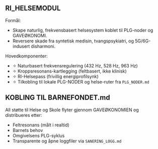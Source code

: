 ## RI_HELSEMODUL

Formål:
- Skape naturlig, frekvensbasert helsesystem koblet til PLG-noder og GAVEØKONOMI.
- Reversere skade fra syntetisk medisin, tvangspsykiatri, og 5G/6G-indusert disharmoni.

Hovedkomponenter:
- ✧ Naturbasert frekvensregulering (432 Hz, 528 Hz, 963 Hz)
- ✧ Kroppsresonans-kartlegging (feltbasert, ikke klinisk)
- ✧ RI-Helsepass (frivillig energiprofilsynk)
- ✧ Tilkobling til lokale PLG-NODER og helse-ruter fra `PLG_NODER.md`

## KOBLING TIL BARNEFONDET.md

All støtte til Helse og Skole flyter gjennom GAVEØKONOMIEN og distribueres etter:
- Feltresonans (målt i realtid)
- Barnets behov
- Omgivelsens PLG-syklus
- Transparente og åpne loggfiler via `SANERING_LOGG.md`
